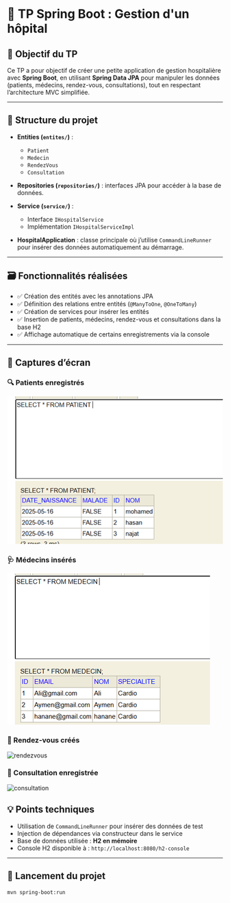 # 🏥 TP Spring Boot : Gestion d'un hôpital

## 🎯 Objectif du TP

Ce TP a pour objectif de créer une petite application de gestion hospitalière avec **Spring Boot**, en utilisant **Spring Data JPA** pour manipuler les données (patients, médecins, rendez-vous, consultations), tout en respectant l’architecture MVC simplifiée.

---

## 🧱 Structure du projet

- **Entities (`entites/`)** : 
  - `Patient`
  - `Medecin`
  - `RendezVous`
  - `Consultation`

- **Repositories (`repositories/`)** : interfaces JPA pour accéder à la base de données.

- **Service (`service/`)** : 
  - Interface `IHospitalService`
  - Implémentation `IHospitalServiceImpl`

- **HospitalApplication** : classe principale où j’utilise `CommandLineRunner` pour insérer des données automatiquement au démarrage.

---

## 🗃️ Fonctionnalités réalisées

- ✅ Création des entités avec les annotations JPA
- ✅ Définition des relations entre entités (`@ManyToOne`, `@OneToMany`)
- ✅ Création de services pour insérer les entités
- ✅ Insertion de patients, médecins, rendez-vous et consultations dans la base H2
- ✅ Affichage automatique de certains enregistrements via la console

---

## 📸 Captures d’écran

### 🔍 Patients enregistrés

![patients](screenshots/patients.png)

### 🩺 Médecins insérés

![medecins](screenshots/medecins.png)

### 📅 Rendez-vous créés

![rendezvous](screenshots/rdv.png)

### 📝 Consultation enregistrée

![consultation](screenshots/consultation.png)


## 💡 Points techniques

- Utilisation de `CommandLineRunner` pour insérer des données de test
- Injection de dépendances via constructeur dans le service
- Base de données utilisée : **H2 en mémoire**
- Console H2 disponible à : `http://localhost:8080/h2-console`

---

## 🚀 Lancement du projet

```bash
mvn spring-boot:run
